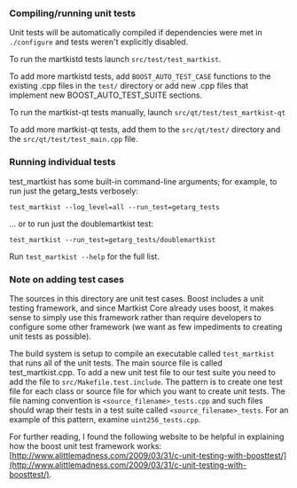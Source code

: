 ### Compiling/running unit tests

Unit tests will be automatically compiled if dependencies were met in `./configure`
and tests weren't explicitly disabled.

To run the martkistd tests launch `src/test/test_martkist`.

To add more martkistd tests, add `BOOST_AUTO_TEST_CASE` functions to the existing
.cpp files in the `test/` directory or add new .cpp files that
implement new BOOST_AUTO_TEST_SUITE sections.

To run the martkist-qt tests manually, launch `src/qt/test/test_martkist-qt`

To add more martkist-qt tests, add them to the `src/qt/test/` directory and
the `src/qt/test/test_main.cpp` file.

### Running individual tests

test_martkist has some built-in command-line arguments; for
example, to run just the getarg_tests verbosely:

    test_martkist --log_level=all --run_test=getarg_tests

... or to run just the doublemartkist test:

    test_martkist --run_test=getarg_tests/doublemartkist

Run `test_martkist --help` for the full list.

### Note on adding test cases

The sources in this directory are unit test cases.  Boost includes a
unit testing framework, and since Martkist Core already uses boost, it makes
sense to simply use this framework rather than require developers to
configure some other framework (we want as few impediments to creating
unit tests as possible).

The build system is setup to compile an executable called `test_martkist`
that runs all of the unit tests.  The main source file is called
test_martkist.cpp. To add a new unit test file to our test suite you need 
to add the file to `src/Makefile.test.include`. The pattern is to create 
one test file for each class or source file for which you want to create 
unit tests.  The file naming convention is `<source_filename>_tests.cpp` 
and such files should wrap their tests in a test suite 
called `<source_filename>_tests`. For an example of this pattern, 
examine `uint256_tests.cpp`.

For further reading, I found the following website to be helpful in
explaining how the boost unit test framework works:
[http://www.alittlemadness.com/2009/03/31/c-unit-testing-with-boosttest/](http://www.alittlemadness.com/2009/03/31/c-unit-testing-with-boosttest/).
